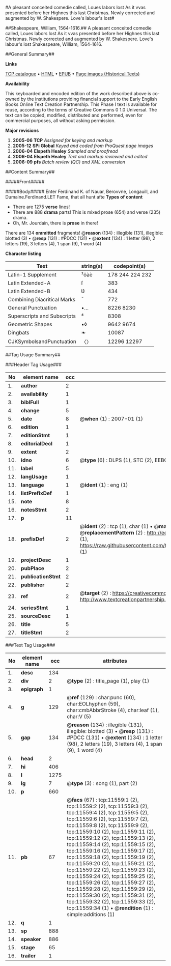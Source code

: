 #A pleasant conceited comedie called, Loues labors lost As it vvas presented before her Highnes this last Christmas. Newly corrected and augmented by W. Shakespere. Love's labour's lost#

##Shakespeare, William, 1564-1616.##
A pleasant conceited comedie called, Loues labors lost As it vvas presented before her Highnes this last Christmas. Newly corrected and augmented by W. Shakespere.
Love's labour's lost
Shakespeare, William, 1564-1616.

##General Summary##

**Links**

[TCP catalogue](http://www.ota.ox.ac.uk/tcp/)  • 
[HTML](http://tei.it.ox.ac.uk/tcp/Texts-HTML/free/A68/A68726.html)  • 
[EPUB](http://tei.it.ox.ac.uk/tcp/Texts-EPUB/free/A68/A68726.epub) • 
[Page images (Historical Texts)](https://data.historicaltexts.jisc.ac.uk/view?pubId=eebo-99846580e&pageId=eebo-99846580e-11559-1)

**Availability**

This keyboarded and encoded edition of the
	       work described above is co-owned by the institutions
	       providing financial support to the Early English Books
	       Online Text Creation Partnership. This Phase I text is
	       available for reuse, according to the terms of Creative
	       Commons 0 1.0 Universal. The text can be copied,
	       modified, distributed and performed, even for
	       commercial purposes, all without asking permission.

**Major revisions**

1. __2005-06__ __TCP__ *Assigned for keying and markup*
1. __2005-12__ __SPi Global__ *Keyed and coded from ProQuest page images*
1. __2006-04__ __Elspeth Healey__ *Sampled and proofread*
1. __2006-04__ __Elspeth Healey__ *Text and markup reviewed and edited*
1. __2006-09__ __pfs__ *Batch review (QC) and XML conversion*

##Content Summary##

#####Front#####

#####Body#####
Enter Ferdinand K. of Nauar, Berovvne, Longauill, and Dumaine.Ferdinand.LET Fame, that all hunt afte
**Types of content**

  * There are 1275 **verse** lines!
  * There are 888 **drama** parts! This is mixed prose (654) and verse (235) drama.
  * Oh, Mr. Jourdain, there is **prose** in there!

There are 134 **ommitted** fragments! 
 @__reason__ (134) : illegible (131), illegible: blotted (3)  •  @__resp__ (131) : #PDCC (131)  •  @__extent__ (134) : 1 letter (98), 2 letters (19), 3 letters (4), 1 span (9), 1 word (4)

**Character listing**


|Text|string(s)|codepoint(s)|
|---|---|---|
|Latin-1 Supplement|²ôàè|178 244 224 232|
|Latin Extended-A|ſ|383|
|Latin Extended-B|Ʋ|434|
|Combining             Diacritical Marks|̄|772|
|General Punctuation|•…|8226 8230|
|Superscripts             and Subscripts|⁴|8308|
|Geometric Shapes|▪◊|9642 9674|
|Dingbats|❧|10087|
|CJKSymbolsandPunctuation|〈〉|12296 12297|

##Tag Usage Summary##

###Header Tag Usage###

|No|element name|occ|attributes|
|---|---|---|---|
|1.|__author__|2||
|2.|__availability__|1||
|3.|__biblFull__|1||
|4.|__change__|5||
|5.|__date__|8| @__when__ (1) : 2007-01 (1)|
|6.|__edition__|1||
|7.|__editionStmt__|1||
|8.|__editorialDecl__|1||
|9.|__extent__|2||
|10.|__idno__|6| @__type__ (6) : DLPS (1), STC (2), EEBO-CITATION (1), PROQUEST (1), VID (1)|
|11.|__label__|5||
|12.|__langUsage__|1||
|13.|__language__|1| @__ident__ (1) : eng (1)|
|14.|__listPrefixDef__|1||
|15.|__note__|8||
|16.|__notesStmt__|2||
|17.|__p__|11||
|18.|__prefixDef__|2| @__ident__ (2) : tcp (1), char (1)  •  @__matchPattern__ (2) : ([0-9\-]+):([0-9IVX]+) (1), (.+) (1)  •  @__replacementPattern__ (2) : http://eebo.chadwyck.com/downloadtiff?vid=$1&page=$2 (1), https://raw.githubusercontent.com/textcreationpartnership/Texts/master/tcpchars.xml#$1 (1)|
|19.|__projectDesc__|1||
|20.|__pubPlace__|2||
|21.|__publicationStmt__|2||
|22.|__publisher__|2||
|23.|__ref__|2| @__target__ (2) : https://creativecommons.org/publicdomain/zero/1.0/ (1), http://www.textcreationpartnership.org/docs/. (1)|
|24.|__seriesStmt__|1||
|25.|__sourceDesc__|1||
|26.|__title__|5||
|27.|__titleStmt__|2||


###Text Tag Usage###

|No|element name|occ|attributes|
|---|---|---|---|
|1.|__desc__|134||
|2.|__div__|2| @__type__ (2) : title_page (1), play (1)|
|3.|__epigraph__|1||
|4.|__g__|129| @__ref__ (129) : char:punc (60), char:EOLhyphen (59), char:cmbAbbrStroke (4), char:leaf (1), char:V (5)|
|5.|__gap__|134| @__reason__ (134) : illegible (131), illegible: blotted (3)  •  @__resp__ (131) : #PDCC (131)  •  @__extent__ (134) : 1 letter (98), 2 letters (19), 3 letters (4), 1 span (9), 1 word (4)|
|6.|__head__|2||
|7.|__hi__|406||
|8.|__l__|1275||
|9.|__lg__|7| @__type__ (3) : song (1), part (2)|
|10.|__p__|660||
|11.|__pb__|67| @__facs__ (67) : tcp:11559:1 (2), tcp:11559:2 (2), tcp:11559:3 (2), tcp:11559:4 (2), tcp:11559:5 (2), tcp:11559:6 (2), tcp:11559:7 (2), tcp:11559:8 (2), tcp:11559:9 (2), tcp:11559:10 (2), tcp:11559:11 (2), tcp:11559:12 (2), tcp:11559:13 (2), tcp:11559:14 (2), tcp:11559:15 (2), tcp:11559:16 (2), tcp:11559:17 (2), tcp:11559:18 (2), tcp:11559:19 (2), tcp:11559:20 (2), tcp:11559:21 (2), tcp:11559:22 (2), tcp:11559:23 (2), tcp:11559:24 (2), tcp:11559:25 (2), tcp:11559:26 (2), tcp:11559:27 (2), tcp:11559:28 (2), tcp:11559:29 (2), tcp:11559:30 (2), tcp:11559:31 (2), tcp:11559:32 (2), tcp:11559:33 (2), tcp:11559:34 (1)  •  @__rendition__ (1) : simple:additions (1)|
|12.|__q__|1||
|13.|__sp__|888||
|14.|__speaker__|886||
|15.|__stage__|65||
|16.|__trailer__|1||
